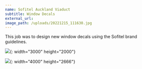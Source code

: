 ```yaml
---
name: Sofitel Auckland Viaduct
subtitle: Window Decals
external_url:
image_path: /uploads/20221215_111630.jpg
---
```


This job was to design new window decals using the Sofitel brand guidelines.

![](/uploads/received_3613199402246061.jpg){: width="3000" height="2000"}

![](/uploads/20221215_111436.jpg){: width="4000" height="2666"}